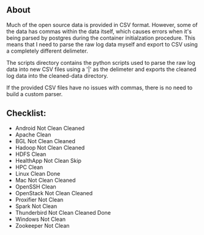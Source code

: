## About

Much of the open source data is provided in CSV format. However, some of the data has commas within the data itself, which causes errors when it's being parsed by postgres during the container initialzation procedure. This means that I need to parse the raw log data myself and export to CSV using a completely different delimeter.

The scripts directory contains the python scripts used to parse the raw log data into new CSV files using a '|' as the delimeter and exports the cleaned log data into the cleaned-data directory. 

If the provided CSV files have no issues with commas, there is no need to build a custom parser.


## Checklist:
 - Android          Not Clean       Cleaned
 - Apache           Clean           
 - BGL              Not Clean       Cleaned
 - Hadoop           Not Clean       Cleaned
 - HDFS             Clean
 - HealthApp        Not Clean       Skip
 - HPC              Clean
 - Linux            Clean                       Done
 - Mac              Not Clean       Cleaned
 - OpenSSH          Clean
 - OpenStack        Not Clean       Cleaned
 - Proxifier        Not Clean
 - Spark            Not Clean
 - Thunderbird      Not Clean       Cleaned     Done
 - Windows          Not Clean       
 - Zookeeper        Not Clean
